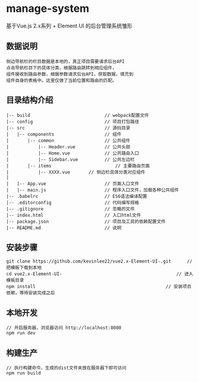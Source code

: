 # manage-system #
基于Vue.js 2.x系列 + Element UI 的后台管理系统雏形
## 数据说明
    侧边导航栏的栏目数据是本地的，真正项目需要请求后台API
    点击导航栏目下的具体分类，根据路由跳转到相应组件，
    组件接收到路由参数，根据参数请求后台API，获取数据，填充到
    组件自身的表格中。这里仅做了当前位置和路由的匹配。
## 目录结构介绍 ##

	|-- build                            // webpack配置文件
	|-- config                           // 项目打包路径
	|-- src                              // 源码目录
	|   |-- components                   // 组件
	|       |-- common                   // 公共组件
	|           |-- Header.vue           // 公共头部
	|           |-- Home.vue           	 // 公共路由入口
	|           |-- Sidebar.vue          // 公共左边栏
	|		|-- items                   	 // 主要路由页面
	|           |-- XXXX.vue       // 侧边栏具体分类对应组件
	|           
	|   |-- App.vue                      // 页面入口文件
	|   |-- main.js                      // 程序入口文件，加载各种公共组件
	|-- .babelrc                         // ES6语法编译配置
	|-- .editorconfig                    // 代码编写规格
	|-- .gitignore                       // 忽略的文件
	|-- index.html                       // 入口html文件
	|-- package.json                     // 项目及工具的依赖配置文件
	|-- README.md                        // 说明


## 安装步骤 ##
	git clone https://github.com/kevinlee22/vue2.x-Element-UI-.git		// 把模板下载到本地
	cd vue2.x-Element-UI-											// 进入模板目录
	npm install													// 安装项目依赖，等待安装完成之后
## 本地开发 ##
	// 开启服务器，浏览器访问 http://localhost:8080
	npm run dev
## 构建生产 ##
	// 执行构建命令，生成的dist文件夹放在服务器下即可访问
	npm run build
 